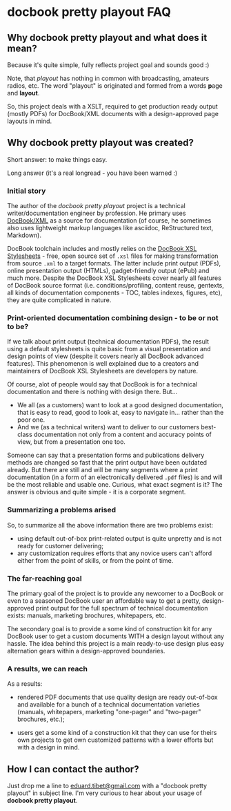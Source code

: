 # docbook pretty playout FAQ

## Why docbook pretty playout and what does it mean?

Because it's quite simple, fully reflects project goal and sounds good :)

Note, that _playout_ has nothing in common with broadcasting, amateurs radios, etc. The word "playout" is originated and formed from a words **p**age and **layout**.

So, this project deals with a XSLT, required to get production ready output (mostly PDFs) for DocBook/XML documents with a design-approved page layouts in mind. 

## Why docbook pretty playout was created?

Short answer: to make things easy.

Long answer (it's a real longread - you have been warned :)

### Initial story

The author of the _docbook pretty playout_ project is a technical writer/documentation engineer by profession. He primary uses [DocBook/XML](https://docbook.org/) as a source for documentation (of course, he sometimes also uses lightweight markup languages like asciidoc, ReStructured text, Markdown).

DocBook toolchain includes and mostly relies on the [DocBook XSL Stylesheets](https://github.com/docbook/xslt10-stylesheets/) - free, open source set of `.xsl` files for making transformation from source `.xml` to a target formats. The latter include print output (PDFs), online presentation output (HTMLs), gadget-friendly output (ePub) and much more. Despite the DocBook XSL Stylesheets cover nearly all features of DocBook source format (i.e. conditions/profiling, content reuse, gentexts, all kinds of documentation components - TOC, tables indexes, figures, etc), they are quite complicated in nature.

### Print-oriented documentation combining design - to be or not to be? 

If we talk about print output (technical documentation PDFs), the result using a default stylesheets is quite basic from a visual presentation and design points of view (despite it covers nearly all DocBook advanced features). This phenomenon is well explained due to a creators and maintainers of DocBook XSL Stylesheets are developers by nature.

Of course, alot of people would say that DocBook is for a technical documentation and there is nothing with design there. But...

- We all (as a customers) want to look at a good designed documentation, that is easy to read, good to look at, easy to navigate in... rather than the poor one.
- And we (as a technical writers) want to deliver to our customers best-class documentation not only from a content and accuracy points of view, but from a presentation one too.

Someone can say that a presentation forms and publications delivery methods are changed so fast that the print output have been outdated already. But there are still and will be many segments where a print documentation (in a form of an electronically delivered `.pdf` files) is and will be the most reliable and usable one. Curious, what exact segment is it? The answer is obvious and quite simple - it is a corporate segment.

### Summarizing a problems arised

So, to summarize all the above information there are two problems exist:
- using default out-of-box print-related output is quite unpretty and is not ready for customer delivering;
- any customization requires efforts that any novice users can't afford either from the point of skills, or from the point of time.

### The far-reaching goal

The primary goal of the project is to provide any newcomer to a DocBook or even to a seasoned DocBook user an affordable way to get a pretty, design-approved print output for the full spectrum of technical documentation exists: manuals, marketing brochures, whitepapers, etc.

The secondary goal is to provide a some kind of construction kit for any DocBook user to get a custom documents WITH a design layout without any hassle. The idea behind this project is a main ready-to-use design plus easy alternation gears within a design-approved boundaries.

### A results, we can reach

As a results:

- rendered PDF documents that use quality design are ready out-of-box and available for a bunch of a technical documentation varieties (manuals, whitepapers, marketing "one-pager" and "two-pager" brochures, etc.);

- users get a some kind of a construction kit that they can use for theirs own projects to get own customized patterns with a lower efforts but with a design in mind.

## How I can contact the author?

Just drop me a line to eduard.tibet@gmail.com with a "docbook pretty playout" in subject line. I'm very curious to hear about your usage of **docbook pretty playout**.
